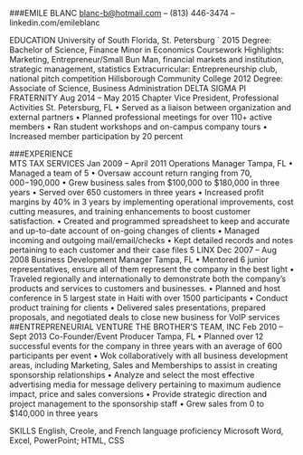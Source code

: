 ###EMILE BLANC
blanc-b@hotmail.com – (813) 446-3474 – linkedin.com/emileblanc

EDUCATION	University of South Florida, St. Petersburg 	                                     `		                 2015
	Degree:  Bachelor of Science, Finance 
			           Minor in Economics 
	Coursework Highlights:  Marketing, Entrepreneur/Small Bun Man, financial markets and institution, strategic management, statistics
	Extracurricular:  Entrepreneurship club, national pitch competition
	Hillsborough Community College 		       			                                2012
	Degree:  Associate of Science, Business Administration 
                                         DELTA SIGMA PI FRATERNITY                                                      Aug 2014 – May 2015
                                         Chapter Vice President, Professional Activities                                          St. Petersburg, FL
•	Served as a liaison between organization and external partners
•	Planned professional meetings for over 110+ active members
•	Ran student workshops and on-campus company tours
•	Increased member participation by 20 percent

###EXPERIENCE	
MTS TAX SERVICES 				                                                               Jan 2009 – April 2011
              	    Operations Manager                                                                                                       Tampa, FL 
•	Managed a team of 5 
•	Oversaw account return ranging from $70,000-$190,000
•	Grew business sales from $100,000 to $180,000 in three years
•	Served over 650 customers in three years 
•	 Increased profit margins by 40% in 3 years by implementing operational improvements, cost cutting measures, and training enhancements to boost customer satisfaction. 
•	Created and programmed spreadsheet to keep and accurate and up-to-date account of on-going changes of clients
•	Managed incoming and outgoing mail/email/checks
•	Kept detailed records and notes pertaining to each customer and their case files
5 LINX  						                                                                                                 Dec 2007 – Aug 2008
Business Development Manager	                                                                                                 Tampa, FL 
•	Mentored 6 junior representatives, ensure all of them represent the company in the best light
•	Traveled regionally and internationally to demonstrate both the company’s products and services to customers and businesses. 
•	Planned and host conference in 5 largest state in Haiti with over 1500 participants
•	Conduct product training for clients
•	Delivered sales presentations, prepared proposals, and negotiated deals to close new business for VoIP services
##ENTREPRENEURIAL VENTURE
                             THE BROTHER’S TEAM, INC        	             	             	                     Feb 2010 – Sept 2013
	                        Co-Founder/Event Producer                                                                                           Tampa, FL
•	Planned over 12 successful events for the company in three years with an average of 600 participants per event
•	Wok collaboratively with all business development areas, including Marketing, Sales and Memberships to assist in creating sponsorship relationships
•	Analyze and select the most effective advertising media for message delivery pertaining to maximum audience impact, price and sales conversions
•	Provide strategic direction and project management to the sponsorship staff
•	Grew sales from 0 to $140,000 in three years 



SKILLS 	English, Creole, and French language proficiency
		Microsoft Word, Excel, PowerPoint; HTML, CSS

